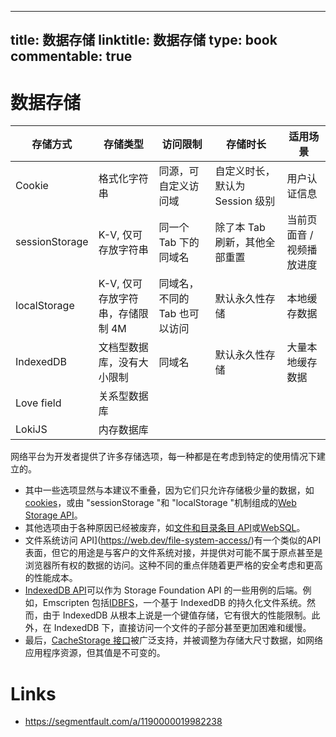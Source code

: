 
---
title: 数据存储
linktitle: 数据存储
type: book
commentable: true
---

# 数据存储

| 存储方式       | 存储类型                         | 访问限制                      | 存储时长                        | 适用场景                  |
| -------------- | -------------------------------- | ----------------------------- | ------------------------------- | ------------------------- |
| Cookie         | 格式化字符串                     | 同源，可自定义访问域          | 自定义时长，默认为 Session 级别 | 用户认证信息              |
| sessionStorage | K-V, 仅可存放字符串              | 同一个 Tab 下的同域名         | 除了本 Tab 刷新，其他全部重置   | 当前页面音 / 视频播放进度 |
| localStorage   | K-V, 仅可存放字符串，存储限制 4M | 同域名，不同的 Tab 也可以访问 | 默认永久性存储                  | 本地缓存数据              |
| IndexedDB      | 文档型数据库，没有大小限制       | 同域名                        | 默认永久性存储                  | 大量本地缓存数据          |
| Love field     | 关系型数据库                     |                               |                                 |                           |
| LokiJS         | 内存数据库                       |                               |                                 |                           |

网络平台为开发者提供了许多存储选项，每一种都是在考虑到特定的使用情况下建立的。

- 其中一些选项显然与本建议不重叠，因为它们只允许存储极少量的数据，如[cookies](https://developer.mozilla.org/en-US/docs/Web/HTTP/Cookies)，或由 "sessionStorage "和 "localStorage "机制组成的[Web Storage API](https://developer.mozilla.org/en-US/docs/Web/API/Web_Storage_API)。
- 其他选项由于各种原因已经被废弃，如[文件和目录条目 API](https://developer.mozilla.org/en-US/docs/Web/API/File_and_Directory_Entries_API/Introduction)或[WebSQL](https://www.w3.org/TR/webdatabase/)。
- 文件系统访问 API](https://web.dev/file-system-access/)有一个类似的API表面，但它的用途是与客户的文件系统对接，并提供对可能不属于原点甚至是浏览器所有权的数据的访问。这种不同的重点伴随着更严格的安全考虑和更高的性能成本。
- [IndexedDB API](https://developer.mozilla.org/en-US/docs/Web/API/IndexedDB_API)可以作为 Storage Foundation API 的一些用例的后端。例如，Emscripten 包括[IDBFS](https://emscripten.org/docs/api_reference/Filesystem-API.html)，一个基于 IndexedDB 的持久化文件系统。然而，由于 IndexedDB 从根本上说是一个键值存储，它有很大的性能限制。此外，在 IndexedDB 下，直接访问一个文件的子部分甚至更加困难和缓慢。
- 最后，[CacheStorage 接口](https://developer.mozilla.org/en-US/docs/Web/API/CacheStorage)被广泛支持，并被调整为存储大尺寸数据，如网络应用程序资源，但其值是不可变的。

# Links

- https://segmentfault.com/a/1190000019982238

    